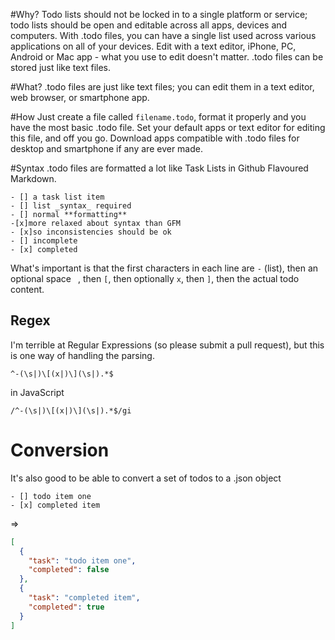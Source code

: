 #Why?
Todo lists should not be locked in to a single platform or service; todo lists should be open and editable across all apps, devices and computers. With .todo files, you can have a single list used across various applications on all of your devices. Edit with a text editor, iPhone, PC, Android or Mac app - what you use to edit doesn't matter. .todo files can be stored just like text files.

#What?
.todo files are just like text files; you can edit them in a text editor, web browser, or smartphone app. 

#How
Just create a file called `filename.todo`, format it properly and you have the most basic .todo file. Set your default apps or text editor for editing this file, and off you go. Download apps compatible with .todo files for desktop and smartphone if any are ever made.

#Syntax
.todo files are formatted a lot like Task Lists in Github Flavoured Markdown.

```.todo
- [] a task list item
- [] list _syntax_ required
- [] normal **formatting**
-[x]more relaxed about syntax than GFM
- [x]so inconsistencies should be ok
- [] incomplete
- [x] completed
```

What's important is that the first characters in each line are `-` (list), then an optional space ` `, then `[`, then optionally `x`, then `]`, then the actual todo content.

## Regex
I'm terrible at Regular Expressions (so please submit a pull request), but this is one way of handling the parsing.

```regex
^-(\s|)\[(x|)\](\s|).*$
```

in JavaScript

```regex
/^-(\s|)\[(x|)\](\s|).*$/gi
```

# Conversion
It's also good to be able to convert a set of todos to a .json object

```.todo
- [] todo item one
- [x] completed item
```

=>

```json
[
  {
    "task": "todo item one",
    "completed": false
  },
  {
    "task": "completed item",
    "completed": true
  }
]
```
